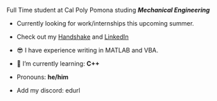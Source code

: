 Full Time student at Cal Poly Pomona studing **_Mechanical Engineering_** 
- Currently looking for work/internships this upcoming summer. 

- Check out my [Handshake]((https://cpp.joinhandshake.com/profiles/40766100)) and [LinkedIn](https://www.linkedin.com/in/edward-rugamas-8ba93524b/)

- 😎 I have experience writing in MATLAB and VBA.
- 🌱 I’m currently learning: **C++**
- Pronouns: **he/him**
- Add my discord: edurl

 <!---
erugamas/erugamas is a ✨ special ✨ repository because its `README.md` (this file) appears on your GitHub profile.
You can click the Preview link to take a look at your changes.
--->
